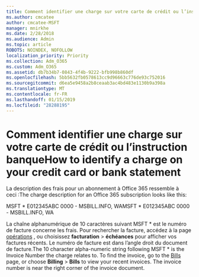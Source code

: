 ```yaml
---
title: Comment identifier une charge sur votre carte de crédit ou l’instruction banque
ms.author: cmcatee
author: cmcatee-MSFT
manager: mnirkhe
ms.date: 2/28/2018
ms.audience: Admin
ms.topic: article
ROBOTS: NOINDEX, NOFOLLOW
localization_priority: Priority
ms.collection: Adm_O365
ms.custom: Adm_O365
ms.assetid: db7b34b7-0843-4f4b-9222-bfb998b860df
ms.openlocfilehash: 5bb5632fb0578613cc9d96663c776de93c752016
ms.sourcegitcommit: d6ea5e9458a2b8ceaab3ac4bd483e1130b9a398a
ms.translationtype: MT
ms.contentlocale: fr-FR
ms.lasthandoff: 01/15/2019
ms.locfileid: "28288195"
---
```

# <a name="how-to-identify-a-charge-on-your-credit-card-or-bank-statement"></a><span data-ttu-id="5926e-102">Comment identifier une charge sur votre carte de crédit ou l’instruction banque</span><span class="sxs-lookup"><span data-stu-id="5926e-102">How to identify a charge on your credit card or bank statement</span></span>

<span data-ttu-id="5926e-103">La description des frais pour un abonnement à Office 365 ressemble à ceci :</span><span class="sxs-lookup"><span data-stu-id="5926e-103">The charge description for an Office 365 subscription looks like this:</span></span>
  
<span data-ttu-id="5926e-104">MSFT \* E012345ABC 0000 - MSBILL.INFO, WA</span><span class="sxs-lookup"><span data-stu-id="5926e-104">MSFT \* E012345ABC 0000 - MSBILL.INFO, WA</span></span>
  
<span data-ttu-id="5926e-p101">La chaîne alphanumérique de 10 caractères suivant MSFT \* est le numéro de facture concerne les frais. Pour rechercher la facture, accédez à la page [opérations](https://go.microsoft.com/fwlink/p/?linkid=848039) , ou choisissez **facturation** \> **échéances** pour afficher vos factures récents. Le numéro de facture est dans l’angle droit du document de facture.</span><span class="sxs-lookup"><span data-stu-id="5926e-p101">The 10 character alpha-numeric string following MSFT \* is the Invoice Number the charge relates to. To find the invoice, go to the [Bills](https://go.microsoft.com/fwlink/p/?linkid=848039) page, or choose **Billing** \> **Bills** to view your recent invoices. The invoice number is near the right corner of the invoice document.</span></span> 
  

